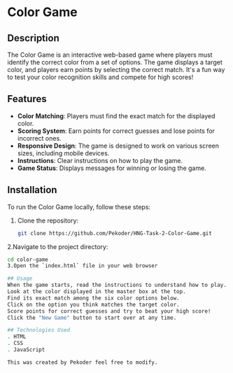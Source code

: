 # Color Game

## Description

The Color Game is an interactive web-based game where players must identify the correct color from a set of options. The game displays a target color, and players earn points by selecting the correct match. It's a fun way to test your color recognition skills and compete for high scores!

## Features

- **Color Matching**: Players must find the exact match for the displayed color.
- **Scoring System**: Earn points for correct guesses and lose points for incorrect ones.
- **Responsive Design**: The game is designed to work on various screen sizes, including mobile devices.
- **Instructions**: Clear instructions on how to play the game.
- **Game Status**: Displays messages for winning or losing the game.

## Installation

To run the Color Game locally, follow these steps:

1. Clone the repository:
   ```bash
   git clone https://github.com/Pekoder/HNG-Task-2-Color-Game.git
2.Navigate to the project directory:
  ```bash
 cd color-game
3.Open the `index.html` file in your web browser

## Usage
When the game starts, read the instructions to understand how to play.
Look at the color displayed in the master box at the top.
Find its exact match among the six color options below.
Click on the option you think matches the target color.
Score points for correct guesses and try to beat your high score!
Click the "New Game" button to start over at any time.

## Technologies Used
. HTML
. CSS
. JavaScript

This was created by Pekoder feel free to modify.
